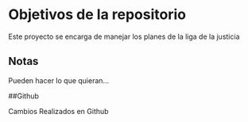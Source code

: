 # Objetivos de la repositorio

Este proyecto se encarga de manejar los planes de la liga de la justicia


## Notas
Pueden hacer lo que quieran...

##Github

Cambios Realizados en Github
